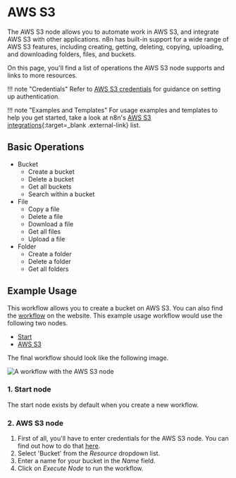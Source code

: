 # AWS S3

The AWS S3 node allows you to automate work in AWS S3, and integrate AWS S3 with other applications. n8n has built-in support for a wide range of AWS S3 features, including creating, getting, deleting, copying, uploading, and downloading folders, files, and buckets.

On this page, you'll find a list of operations the AWS S3 node supports and links to more resources.

!!! note "Credentials"
    Refer to [AWS S3 credentials](/integrations/builtin/credentials/aws/) for guidance on setting up authentication. 

!!! note "Examples and Templates"
    For usage examples and templates to help you get started, take a look at n8n's [AWS S3 integrations](https://n8n.io/integrations/aws-s3/){:target=_blank .external-link} list.



## Basic Operations

* Bucket
    * Create a bucket
    * Delete a bucket
    * Get all buckets
    * Search within a bucket
* File
    * Copy a file
    * Delete a file
    * Download a file
    * Get all files
    * Upload a file
* Folder
    * Create a folder
    * Delete a folder
    * Get all folders

## Example Usage

This workflow allows you to create a bucket on AWS S3. You can also find the [workflow](https://n8n.io/workflows/458) on the website. This example usage workflow would use the following two nodes.
- [Start](/integrations/builtin/core-nodes/n8n-nodes-base.start/)
- [AWS S3]()

The final workflow should look like the following image.

![A workflow with the AWS S3 node](/_images/integrations/builtin/app-nodes/awss3/workflow.png)

### 1. Start node

The start node exists by default when you create a new workflow.

### 2. AWS S3 node

1. First of all, you'll have to enter credentials for the AWS S3 node. You can find out how to do that [here](/integrations/builtin/credentials/aws/).
2. Select 'Bucket' from the *Resource* dropdown list.
3. Enter a name for your bucket in the *Name* field.
4. Click on *Execute Node* to run the workflow.




